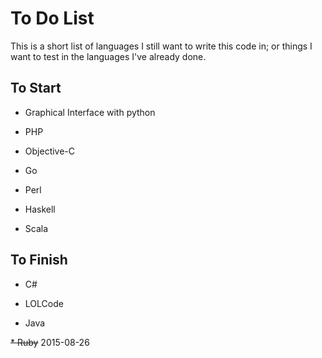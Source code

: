 # To Do List

This is a short list of languages I still want to write this code in; or things I want to test in the languages I've already done.

## To Start

* Graphical Interface with python

* PHP

* Objective-C

* Go

* Perl

* Haskell

* Scala

## To Finish

* C#

* LOLCode

* Java

~~* Ruby~~ 2015-08-26
